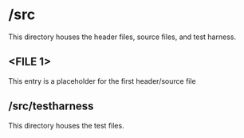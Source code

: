 # /src

This directory houses the header files, source files, and test harness.

## <FILE 1>

This entry is a placeholder for the first header/source file

## /src/testharness

This directory houses the test files.
